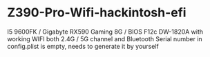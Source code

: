 # Z390-Pro-Wifi-hackintosh-efi
I5 9600FK / Gigabyte RX590 Gaming 8G / BIOS F12c
DW-1820A with working WIFI both 2.4G / 5G channel and Bluetooth
Serial number in config.plist is empty, needs to generate it by yourself
